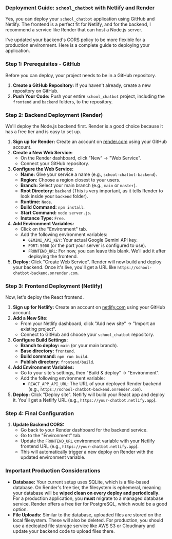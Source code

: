 ### Deployment Guide: `school_chatbot` with Netlify and Render

Yes, you can deploy your `school_chatbot` application using GitHub and Netlify. The frontend is a perfect fit for Netlify, and for the backend, I recommend a service like Render that can host a Node.js server.

I've updated your backend's CORS policy to be more flexible for a production environment. Here is a complete guide to deploying your application.

### Step 1: Prerequisites - GitHub

Before you can deploy, your project needs to be in a GitHub repository.

1.  **Create a GitHub Repository:** If you haven't already, create a new repository on GitHub.
2.  **Push Your Code:** Push your entire `school_chatbot` project, including the `frontend` and `backend` folders, to the repository.

### Step 2: Backend Deployment (Render)

We'll deploy the Node.js backend first. Render is a good choice because it has a free tier and is easy to set up.

1.  **Sign up for Render:** Create an account on [render.com](https://render.com) using your GitHub account.
2.  **Create a New Web Service:**
    *   On the Render dashboard, click "New" -> "Web Service".
    *   Connect your GitHub repository.
3.  **Configure the Web Service:**
    *   **Name:** Give your service a name (e.g., `school-chatbot-backend`).
    *   **Region:** Choose a region closest to your users.
    *   **Branch:** Select your main branch (e.g., `main` or `master`).
    *   **Root Directory:** `backend` (This is very important, as it tells Render to look inside your `backend` folder).
    *   **Runtime:** `Node`.
    *   **Build Command:** `npm install`.
    *   **Start Command:** `node server.js`.
    *   **Instance Type:** `Free`.
4.  **Add Environment Variables:**
    *   Click on the "Environment" tab.
    *   Add the following environment variables:
        *   `GEMINI_API_KEY`: Your actual Google Gemini API key.
        *   `PORT`: `5000` (or the port your server is configured to use).
        *   `FRONTEND_URL`: For now, you can leave this blank. We'll add it after deploying the frontend.
5.  **Deploy:** Click "Create Web Service". Render will now build and deploy your backend. Once it's live, you'll get a URL like `https://school-chatbot-backend.onrender.com`.

### Step 3: Frontend Deployment (Netlify)

Now, let's deploy the React frontend.

1.  **Sign up for Netlify:** Create an account on [netlify.com](https://www.netlify.com) using your GitHub account.
2.  **Add a New Site:**
    *   From your Netlify dashboard, click "Add new site" -> "Import an existing project".
    *   Connect to GitHub and choose your `school_chatbot` repository.
3.  **Configure Build Settings:**
    *   **Branch to deploy:** `main` (or your main branch).
    *   **Base directory:** `frontend`.
    *   **Build command:** `npm run build`.
    *   **Publish directory:** `frontend/build`.
4.  **Add Environment Variables:**
    *   Go to your site's settings, then "Build & deploy" -> "Environment".
    *   Add the following environment variable:
        *   `REACT_APP_API_URL`: The URL of your deployed Render backend (e.g., `https://school-chatbot-backend.onrender.com`).
5.  **Deploy:** Click "Deploy site". Netlify will build your React app and deploy it. You'll get a Netlify URL (e.g., `https://your-chatbot.netlify.app`).

### Step 4: Final Configuration

1.  **Update Backend CORS:**
    *   Go back to your Render dashboard for the backend service.
    *   Go to the "Environment" tab.
    *   Update the `FRONTEND_URL` environment variable with your Netlify frontend URL (e.g., `https://your-chatbot.netlify.app`).
    *   This will automatically trigger a new deploy on Render with the updated environment variable.

### Important Production Considerations

*   **Database:** Your current setup uses SQLite, which is a file-based database. On Render's free tier, the filesystem is ephemeral, meaning your database will be **wiped clean on every deploy and periodically**. For a production application, you **must** migrate to a managed database service. Render offers a free tier for PostgreSQL, which would be a good option.
*   **File Uploads:** Similar to the database, uploaded files are stored on the local filesystem. These will also be deleted. For production, you should use a dedicated file storage service like AWS S3 or Cloudinary and update your backend code to upload files there.
